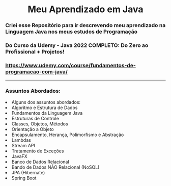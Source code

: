  # <center> Meu Aprendizado em Java <center>

### Criei esse Repositório para ir descrevendo meu aprendizado na Linguagem **Java** nos meus estudos de Programação<br>

### Do Curso da Udemy - Java 2022 COMPLETO: Do Zero ao Profissional + Projetos!
### https://www.udemy.com/course/fundamentos-de-programacao-com-java/
---

### Assuntos Abordados:
<li>Alguns dos assuntos abordados:<br>
<li>Algoritmo e Estrutura de Dados <br>
<li>Fundamentos da Linguagem Java <br>
<li>Estruturas de Controle <br>
<li>Classes, Objetos, Métodos <br>
<li>Orientação a Objeto <br>
<li>Encapsulamento, Herança, Polimorfismo e Abstração <br>
<li>Lambdas <br>
<li>Stream API <br>
<li>Tratamento de Exceções <br>
<li>JavaFX <br>
<li>Banco de Dados Relacional <br>
<li>Bando de Dados NÃO Relacional (NoSQL) <br>
<li>JPA (Hibernate) <br>
<li>Spring Boot <br>
